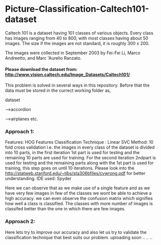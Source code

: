 # Picture-Classification-Caltech101-dataset

Caltech 101 is a dataset having 101 classes of various objects. Every class has images ranging from 40 to 800, with most classes having about 50 images. The size if the images are not standard, it is roughly 300 x 200.

The images were collected in September 2003 by Fei-Fei Li, Marco Andreetto, and Marc 'Aurelio Ranzato.

#### Please download the dataset from: http://www.vision.caltech.edu/Image_Datasets/Caltech101/

This problem is solved in several ways in this repository. Before that the data must be stored in the currect working folder as,

dataset

  -->accordion

  -->airplanes etc.
  
  
### Approach 1: 
Features: HOG Features
Classification Technique : Linear SVC
Method: 10 fold cross validation i.e. the images in every class of the dataset is divided into 10 parts, in the first iteration 1st part is used for testing and the remaining 10 parts are used for training. For the second iteration 2ndpart is used for testing and the remaining parts along with the 1st part is used for training, this step goes on until 10 iterations.
Please look into the http://statweb.stanford.edu/~tibs/sta306bfiles/cvwrong.pdf for better understanding.
IDE used: Spyder

Here we can observe that as we make use of a single feature and as we have very few images in few of the classes we wont be able to achieve a high accuracy. we can even observe the confusion matrix which signifies how well a class is classified. The classes with more number of images is classifed better than the one in which there are few images.


### Approach 2: 
Here lets try to improve our accuracy and also let us try to validate the classification technique that best suits our problem.
uploading soon .. .. ..


